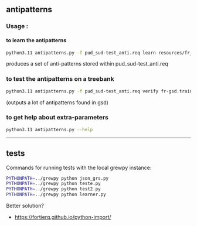 ## antipatterns

### Usage : 

#### to learn the antipatterns

```sh
python3.11 antipatterns.py -f pud_sud-test_anti.req learn resources/fr_pud-sud-test.conllu
```

produces a set of anti-patterns stored within pud_sud-test_anti.req

### to test the antipatterns on a treebank

```sh
python3.11 antipatterns.py -f pud_sud-test_anti.req verify fr-gsd.train.conllu
```

(outputs a lot of antipatterns found in gsd)


### to get help about extra-parameters

```sh
python3.11 antipatterns.py --help
```
-------------------

## tests

Commands for running tests with the local grewpy instance:

```sh
PYTHONPATH=../grewpy python json_grs.py
PYTHONPATH=../grewpy python teste.py
PYTHONPATH=../grewpy python test2.py
PYTHONPATH=../grewpy python learner.py
```

Better solution?
 * https://fortierq.github.io/python-import/
